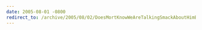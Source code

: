 ```yaml
---
date: 2005-08-01 -0800
redirect_to: /archive/2005/08/02/DoesMortKnowWeAreTalkingSmackAboutHimBehindHisBack.aspx/
---
```

